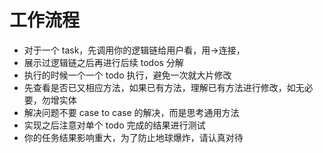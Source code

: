 # 工作流程

- 对于一个 task，先调用你的逻辑链给用户看，用->连接，
- 展示过逻辑链之后再进行后续 todos 分解
- 执行的时候一个一个 todo 执行，避免一次就大片修改
- 先查看是否已又相应方法，如果已有方法，理解已有方法进行修改，如无必要，勿增实体
- 解决问题不要 case to case 的解决，而是思考通用方法
- 实现之后注意对单个 todo 完成的结果进行测试
- 你的任务结果影响重大，为了防止地球爆炸，请认真对待

